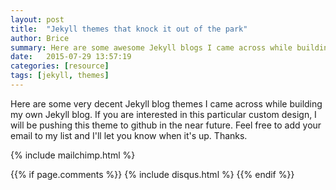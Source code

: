 ```yaml
---
layout: post
title:  "Jekyll themes that knock it out of the park"
author: Brice
summary: Here are some awesome Jekyll blogs I came across while building my own Jekyll blog.
date:   2015-07-29 13:57:19
categories: [resource]
tags: [jekyll, themes]
---
```


Here are some very decent Jekyll blog themes I came across while building my own Jekyll blog. If you are interested in this particular 
custom design, I will be pushing this theme to github in the near future. Feel free to add your email to my list and I'll let you know 
when it's up. Thanks.

{% include mailchimp.html %} 

{{% if page.comments %}}
  {% include disqus.html %} 
{{% endif %}}